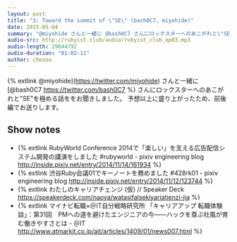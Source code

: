 ```yaml
---
layout: post
title: "3: Toward the summit of \"SE\" (bash0C7, miyohide)"
date: 2015-05-04
summary: "@miyohide さんと一緒に @bash0C7 さんにロックスターへのあこがれと\"SE\"を極める話をお聞きしました"
audio-src: http://rubyist.club/audio/rubyist_club_ep03.mp3
audio-length: 29844792
audio-duration: "01:02:11"
author: chezou
---
```


{% extlink @miyohide](https://twitter.com/miyohide) さんと一緒に [@bash0C7 https://twitter.com/bash0C7 %} さんにロックスターへのあこがれと\"SE\"を極める話ををお聞きしました。
予想以上に盛り上がったため、前後編でお送りします。

## Show notes

- {% extlink RubyWorld Conference 2014で「楽しい」を支える広告配信システム開発の講演をしました #rubyworld - pixiv engineering blog http://inside.pixiv.net/entry/2014/11/14/161934 %}
- {% extlink 渋谷Ruby会議01でキーノートを務めました #428rk01 - pixiv engineering blog http://inside.pixiv.net/entry/2014/11/12/123744 %}
- {% extlink わたしのキャリアチェンジ (仮) // Speaker Deck https://speakerdeck.com/naoya/watasifalsekiyariatienzi-jia %}
- {% extlink マイナビ転職×＠IT自分戦略研究所 「キャリアアップ 転職体験談」：第31回　PMへの道を避けたエンジニアの今――ハックを尊ぶ社風が育む働きやすさとは - ＠IT http://www.atmarkit.co.jp/ait/articles/1409/01/news007.html %}
